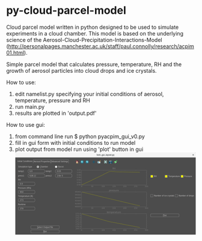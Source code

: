 # py-cloud-parcel-model
Cloud parcel model written in python designed to be used to simulate experiments in a cloud chamber. 
This model is based on the underlying science of the Aerosol-Cloud-Precipitation-Interactions-Model (http://personalpages.manchester.ac.uk/staff/paul.connolly/research/acpim01.html).

Simple parcel model that calculates pressure, temperature, RH and the growth of aerosol particles into cloud drops and ice crystals. 

How to use:
1. edit namelist.py specifying your initial conditions of aerosol, temperature, pressure and RH
2. run main.py
3. results are plotted in 'output.pdf'

How to use gui:
1. from command line run $ python pyacpim_gui_v0.py
2. fill in gui form with initial conditions to run model
3. plot output from model run using 'plot' button in gui
![Alt text](./gui_screenshot.png?raw=true "Title")

